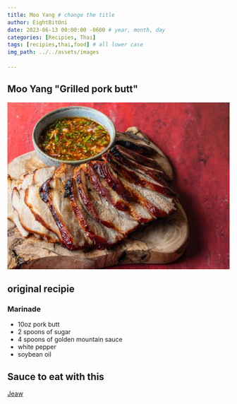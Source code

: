 ```yaml
---
title: Moo Yang # change the title
author: EightBitOni
date: 2023-06-13 00:00:00 -0600 # year, month, day
categories: [Recipies, Thai]
tags: [recipies,thai,food] # all lower case
img_path: ../../assets/images

---
```



## Moo Yang "Grilled pork butt"


![mooyang](<../../assets/images/Pasted image 20220712023802.png>)

## original recipie

### Marinade

- 10oz pork butt
- 2 spoons of sugar
- 4 spoons of golden mountain sauce
- white pepper 
- soybean oil


## Sauce to eat with this 

[Jeaw](2023-13-23-Jeaw.md)